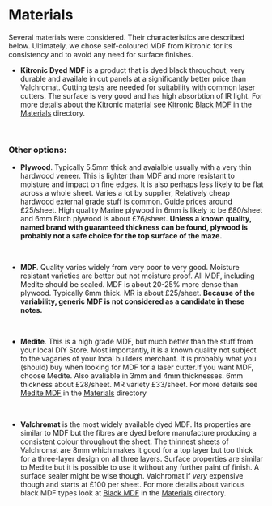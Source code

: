 # Materials

Several materials were considered. Their characteristics are described below. Ultimately, we chose self-coloured MDF from Kitronic  for its consistency and to avoid any need for surface finishes.


- **Kitronic Dyed MDF** is a product that is dyed black throughout, very durable and availale in cut panels at a significantly better price than Valchromat. Cutting tests are needed for suitability with common laser cutters. The surface is very good and has high absorbtion of IR light.
For more details about the Kitronic material see [Kitronic Black MDF](./materials/058-Kitronic-Black-MDF.md) in the [Materials](./materials/) directory.
<br>

### Other options:

- **Plywood**. Typically 5.5mm thick and avaialble usually with a very thin hardwood veneer. This is lighter than MDF and more resistant to moisture and impact on fine edges. It is also perhaps less likely to be flat across a whole sheet. Varies a lot by supplier, Relatively cheap hardwood external grade stuff is common. Guide prices around £25/sheet. High quality Marine plywood in 6mm is likely to be £80/sheet and 6mm Birch plywood is about £76/sheet. **Unless a known quality, named brand with guaranteed thickness can be found, plywood is probably not a safe choice for the top surface of the maze.**
<br>

- **MDF**. Quality varies widely from very poor to very good. Moisture resistant varieties are better but not moisture proof. All MDF, including Medite should be sealed. MDF is about 20-25% more dense than plywood. Typically 6mm thick. MR is about £25/sheet. **Because of the variability, generic MDF is not considered as a candidate in these notes.**
<br>  

- **Medite**. This is a high grade MDF, but much better than the stuff from your local DIY Store. Most importantly, it is a known quality not subject to the vagaries of your local builders merchant. It is probably what you (should) buy when looking for MDF for a laser cutter.If you want MDF, choose Medite. Also avaliable in 3mm and 4mm thicknesses. 6mm thickness about £28/sheet. MR variety £33/sheet.
For more details see [Medite MDF](./materials/053-Medite-MDF.md) in the [Materials](./materials/) directory
<br>  

- **Valchromat** is the most widely available dyed MDF. Its properties are similar to MDF but the fibres are dyed before manufacture producing a consistent colour throughout the sheet. The thinnest sheets of Valchromat are 8mm which makes it good for a top layer but too thick for a three-layer design on all three layers. Surface properties are similar to Medite but it is possible to use it without any further paint of finish. A surface sealer might be wise though. Valchromat if _very_ expensive though and starts at £100 per sheet. 
For more details about various black MDF types look at [Black MDF](./materials/057-Black-MDF.md) in the [Materials](./materials/) directory.
<br>  
